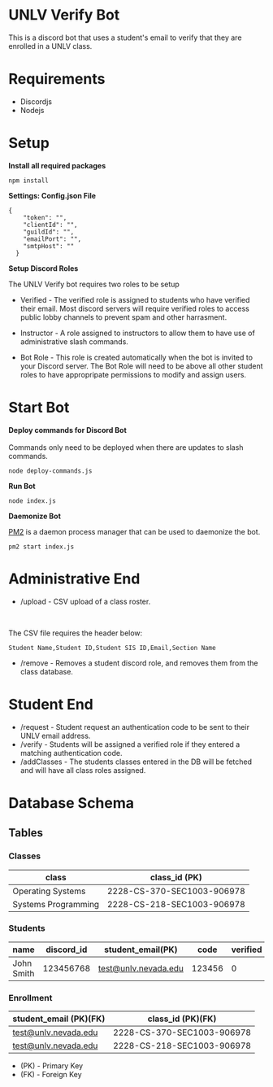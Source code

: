 
# UNLV Verify Bot 

This is a discord bot that uses a student's email to verify that they are enrolled in a UNLV class.

# Requirements
- Discordjs
- Nodejs 

# Setup 
**Install all required packages**
```
npm install 
```
**Settings: Config.json File**
```
{
    "token": "",
    "clientId": "",
    "guildId": "",
    "emailPort": "",
    "smtpHost": ""
  }
```
**Setup Discord Roles**

The UNLV Verify bot requires two roles to be setup
- Verified - The verified role is assigned to students who have verified their email. Most discord servers will require verified roles to access public lobby channels to prevent spam and other harrasment. 

- Instructor - A role assigned to instructors to allow them to have use of administrative slash commands. 

- Bot Role - This role is created automatically when the bot is invited to your Discord server. The Bot Role will need to be above all other student roles to have appropripate permissions to modify and assign users. 


# Start Bot
**Deploy commands for Discord Bot** 
<br /><br />Commands only need to be deployed when there are updates to slash commands.
```
node deploy-commands.js 
```

**Run Bot** 
```
node index.js 
```


**Daemonize Bot** 

[PM2](https://pm2.keymetrics.io/docs/usage/quick-start/) is a daemon process manager that can be used to daemonize the bot. 
```
pm2 start index.js
```

# Administrative End 
- /upload - CSV upload of a class roster.
<br />

The CSV file requires the header below: 

```
Student Name,Student ID,Student SIS ID,Email,Section Name 
```
- /remove - Removes a student discord role, and removes them from the class database. 

# Student End 
- /request - Student request an authentication code to be sent to their UNLV email address.
- /verify - Students will be assigned a verified role if they entered a matching authentication code.
- /addClasses - The students classes entered in the DB will be fetched and will have all class roles assigned. 


# Database Schema 
## Tables
### Classes
| class      | class_id (PK) |
| ----------- | ----------- |
| Operating Systems      | 2228-CS-370-SEC1003-906978   |
| Systems Programming     | 2228-CS-218-SEC1003-906978   |
### Students
| name      | discord_id |student_email(PK)| code | verified|
| ----------- | ----------- | -----------|----------- | ----------- |
| John Smith   | 123456768       | test@unlv.nevada.edu | 123456 | 0  |

### Enrollment
| student_email  (PK)(FK)    | class_id (PK)(FK)|
| ----------- | ----------- |
| test@unlv.nevada.edu     |    2228-CS-370-SEC1003-906978     |
| test@unlv.nevada.edu     |    2228-CS-218-SEC1003-906978    |

- (PK) - Primary Key
- (FK) - Foreign Key
